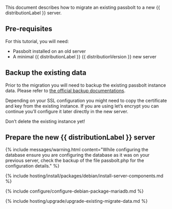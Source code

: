 This document describes how to migrate an existing passbolt to a new {{ distributionLabel }} server.

## Pre-requisites

For this tutorial, you will need:
- Passbolt installed on an old server
- A minimal {{ distributionLabel }} {{ distributionVersion }} new server

## Backup the existing data

Prior to the migration you will need to backup the existing passbolt instance data. Please refer to [the official backup documentations](/hosting/backup).

Depending on your SSL configuration you might need to copy the certificate and key from the existing instance. If you are using let’s encrypt you can continue you’ll configure it later directly in the new server.

Don’t delete the existing instance yet!

## Prepare the new {{ distributionLabel }} server

{% include messages/warning.html
    content="While configuring the database ensure you are configuring the database as it was on your previous server, check the backup of the file passbolt.php for the configuration details."
%}

{% include hosting/install/packages/debian/install-server-components.md %}

{% include configure/configure-debian-package-mariadb.md %}

{% include hosting/upgrade/upgrade-existing-migrate-data.md %}